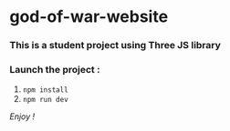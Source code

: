 # god-of-war-website

### This is a student project using Three JS library

### Launch the project : 
1. `npm install`
2. `npm run dev`

_Enjoy !_
